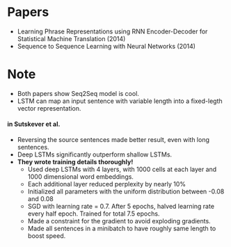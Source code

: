 # Papers
- Learning Phrase Representations using RNN Encoder-Decoder for Statistical Machine Translation (2014)
- Sequence to Sequence Learning with Neural Networks (2014)

# Note
- Both papers show Seq2Seq model is cool.
- LSTM can map an input sentence with variable length into a fixed-legth vector representation.

#### in Sutskever et al.
- Reversing the source sentences made better result, even with long sentences.
- Deep LSTMs significantly outperform shallow LSTMs.
- **They wrote training details thoroughly!**
  - Used deep LSTMs with 4 layers, with 1000 cells at each layer and 1000 dimensional word embeddings.
  - Each additional layer reduced perplexity by nearly 10%
  - Initialized all parameters with the uniform distribution between -0.08 and 0.08
  - SGD with learning rate = 0.7. After 5 epochs, halved learning rate every half epoch. Trained for total 7.5 epochs.  
  - Made a constraint for the gradient to avoid exploding gradients.
  - Made all sentences in a minibatch to have roughly same length to boost speed.
